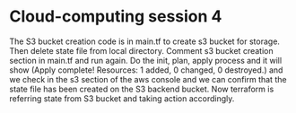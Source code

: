 # Cloud-computing session 4
The S3 bucket creation code is in main.tf to create s3 bucket for storage. Then delete state file from local directory.
Comment s3 bucket creation section in main.tf and run again. Do the init, plan, apply process and it will show (Apply complete! Resources: 1 added, 0 changed, 0 destroyed.) and we check in the s3 section of the aws console and we can confirm that the state file has been created on the S3 backend bucket.
Now terraform is referring state from S3 bucket and taking action accordingly.
